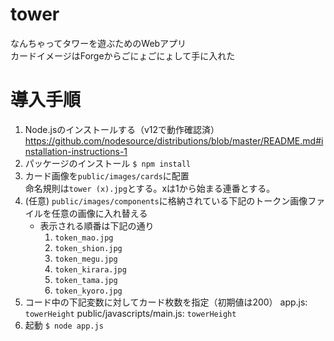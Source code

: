 # tower
なんちゃってタワーを遊ぶためのWebアプリ  
カードイメージはForgeからごにょごにょして手に入れた

# 導入手順
1. Node.jsのインストールする（v12で動作確認済）
    https://github.com/nodesource/distributions/blob/master/README.md#installation-instructions-1
1. パッケージのインストール
    `$ npm install`
1. カード画像を`public/images/cards`に配置  
    命名規則は`tower (x).jpg`とする。xは1から始まる連番とする。
1. (任意) `public/images/components`に格納されている下記のトークン画像ファイルを任意の画像に入れ替える
    - 表示される順番は下記の通り
        1. `token_mao.jpg`
        1. `token_shion.jpg`
        1. `token_megu.jpg`
        1. `token_kirara.jpg`
        1. `token_tama.jpg`
        1. `token_kyoro.jpg`
1. コード中の下記変数に対してカード枚数を指定（初期値は200）
    app.js: `towerHeight`
    public/javascripts/main.js: `towerHeight`
1. 起動
    `$ node app.js`
